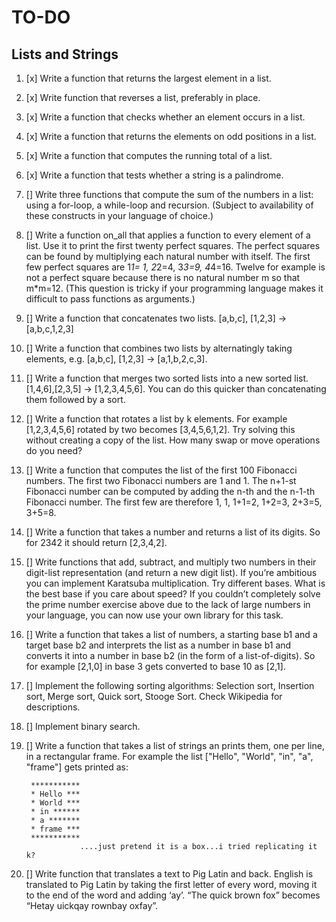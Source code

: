 # TO-DO

## Lists and Strings

1.  [x] Write a function that returns the largest element in a list.
2.  [x] Write function that reverses a list, preferably in place.
3.  [x] Write a function that checks whether an element occurs in a list.
4.  [x] Write a function that returns the elements on odd positions in a list.
5.  [x] Write a function that computes the running total of a list.
6.  [x] Write a function that tests whether a string is a palindrome.
7.  [] Write three functions that compute the sum of the numbers in a list: using a for-loop, a while-loop and recursion. (Subject to availability of these constructs in your language of choice.)
8.  [] Write a function on_all that applies a function to every element of a list. Use it to print the first twenty perfect squares. The perfect squares can be found by multiplying each natural number with itself. The first few perfect squares are 1*1= 1, 2*2=4, 3*3=9, 4*4=16. Twelve for example is not a perfect square because there is no natural number m so that m\*m=12. (This question is tricky if your programming language makes it difficult to pass functions as arguments.)
9.  [] Write a function that concatenates two lists. [a,b,c], [1,2,3] → [a,b,c,1,2,3]
10. [] Write a function that combines two lists by alternatingly taking elements, e.g. [a,b,c], [1,2,3] → [a,1,b,2,c,3].
11. [] Write a function that merges two sorted lists into a new sorted list. [1,4,6],[2,3,5] → [1,2,3,4,5,6]. You can do this quicker than concatenating them followed by a sort.
12. [] Write a function that rotates a list by k elements. For example [1,2,3,4,5,6] rotated by two becomes [3,4,5,6,1,2]. Try solving this without creating a copy of the list. How many swap or move operations do you need?
13. [] Write a function that computes the list of the first 100 Fibonacci numbers. The first two Fibonacci numbers are 1 and 1. The n+1-st Fibonacci number can be computed by adding the n-th and the n-1-th Fibonacci number. The first few are therefore 1, 1, 1+1=2, 1+2=3, 2+3=5, 3+5=8.
14. [] Write a function that takes a number and returns a list of its digits. So for 2342 it should return [2,3,4,2].
15. [] Write functions that add, subtract, and multiply two numbers in their digit-list representation (and return a new digit list). If you’re ambitious you can implement Karatsuba multiplication. Try different bases. What is the best base if you care about speed? If you couldn’t completely solve the prime number exercise above due to the lack of large numbers in your language, you can now use your own library for this task.
16. [] Write a function that takes a list of numbers, a starting base b1 and a target base b2 and interprets the list as a number in base b1 and converts it into a number in base b2 (in the form of a list-of-digits). So for example [2,1,0] in base 3 gets converted to base 10 as [2,1].
17. [] Implement the following sorting algorithms: Selection sort, Insertion sort, Merge sort, Quick sort, Stooge Sort. Check Wikipedia for descriptions.
18. [] Implement binary search.
19. [] Write a function that takes a list of strings an prints them, one per line, in a rectangular frame. For example the list ["Hello", "World", "in", "a", "frame"] gets printed as:

         ***********
         * Hello ***
         * World ***
         * in ******
         * a *******
         * frame ***
         ***********
                    ....just pretend it is a box...i tried replicating it k?

20. [] Write function that translates a text to Pig Latin and back. English is translated to Pig Latin by taking the first letter of every word, moving it to the end of the word and adding ‘ay’. “The quick brown fox” becomes “Hetay uickqay rownbay oxfay”.
